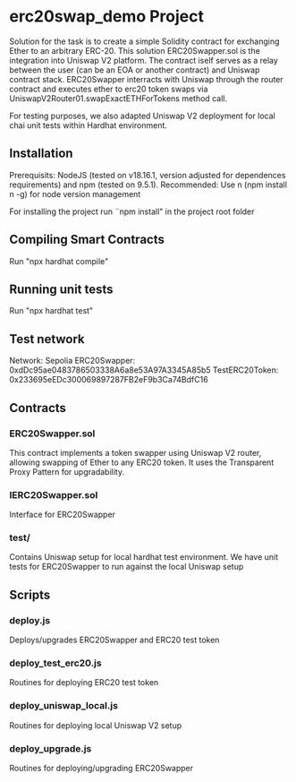 # erc20swap_demo Project

Solution for the task is to create a simple Solidity contract for exchanging Ether to an arbitrary ERC-20.
This solution ERC20Swapper.sol is the integration into Uniswap V2 platform. The contract iself serves as a relay
between the user (can be an EOA or another contract) and Uniswap contract stack. ERC20Swapper interracts
with Uniswap through the router contract and executes ether to erc20 token swaps via UniswapV2Router01.swapExactETHForTokens
method call.

For testing purposes, we also adapted Uniswap V2 deployment for local chai unit tests within Hardhat environment.

## Installation

Prerequisits: NodeJS (tested on v18.16.1, version adjusted for dependences requirements) and npm (tested on 9.5.1).
Recommended: Use n (npm install n -g) for node version management

For installing the project run ¨npm install" in the project root folder

## Compiling Smart Contracts

Run "npx hardhat compile"

## Running unit tests

Run "npx hardhat test"

## Test network

Network: Sepolia
ERC20Swapper: 0xdDc95ae0483786503338A6a8e53A97A3345A85b5
TestERC20Token: 0x233695eEDc300069897287FB2eF9b3Ca74BdfC16


## Contracts

### ERC20Swapper.sol

This contract implements a token swapper using Uniswap V2 router, allowing swapping of Ether to any ERC20 token. It uses the Transparent Proxy Pattern for upgradability.

### IERC20Swapper.sol

Interface for ERC20Swapper

### test/

Contains Uniswap setup for local hardhat test environment. We have unit tests for ERC20Swapper to run
against the local Uniswap setup

## Scripts

### deploy.js

Deploys/upgrades ERC20Swapper and ERC20 test token

### deploy_test_erc20.js

Routines for deploying ERC20 test token

### deploy_uniswap_local.js

Routines for deploying local Uniswap V2 setup

### deploy_upgrade.js

Routines for deploying/upgrading ERC20Swapper
